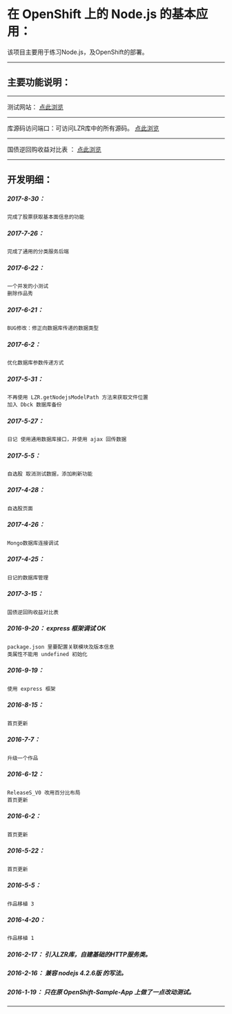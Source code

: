 在 OpenShift 上的 Node.js 的基本应用：
===========

该项目主要用于练习Node.js，及OpenShift的部署。

*****

主要功能说明：
---------------------

*****

测试网站： [点此浏览](https://openshiftbasenodejs-ziniulian.rhcloud.com/)

*****

库源码访问端口：可访问LZR库中的所有源码。 [点此浏览](https://openshiftbasenodejs-ziniulian.rhcloud.com/myLib/LZR/Node.js)

*****

国债逆回购收益对比表 ： [点此浏览](https://openshiftbasenodejs-ziniulian.rhcloud.com/Gu/rongzi.html)

*****

开发明细：
-------------------------------------------------------------------

##### 2017-8-30：
	完成了股票获取基本面信息的功能

##### 2017-7-26：
	完成了通用的分类服务后端

##### 2017-6-22：
	一个并发的小测试
	删除作品秀

##### 2017-6-21：
	BUG修改：修正向数据库传递的数据类型

##### 2017-6-2：
	优化数据库参数传递方式

##### 2017-5-31：
	不再使用 LZR.getNodejsModelPath 方法来获取文件位置
	加入 Dbck 数据库备份

##### 2017-5-27：
	日记 使用通用数据库接口，并使用 ajax 回传数据

##### 2017-5-5：
	自选股 取消测试数据，添加刷新功能

##### 2017-4-28：
	自选股页面

##### 2017-4-26：
	Mongo数据库连接调试

##### 2017-4-25：
	日记的数据库管理

##### 2017-3-15：
	国债逆回购收益对比表

##### 2016-9-20： express 框架调试 OK
	package.json 里要配置关联模块及版本信息
	类属性不能用 undefined 初始化

##### 2016-9-19：
	使用 express 框架

##### 2016-8-15：
	首页更新

##### 2016-7-7：
	升级一个作品

##### 2016-6-12：
	ReleaseS_V0 改用百分比布局
	首页更新

##### 2016-6-2：
	首页更新

##### 2016-5-22：
	首页更新

##### 2016-5-5：
	作品移植 3

##### 2016-4-20：
	作品移植 1

##### 2016-2-17： 引入LZR库，自建基础的HTTP服务类。

##### 2016-2-16： 兼容 nodejs 4.2.6版 的写法。

##### 2016-1-19： 只在原 OpenShift-Sample-App 上做了一点改动测试。

*****
